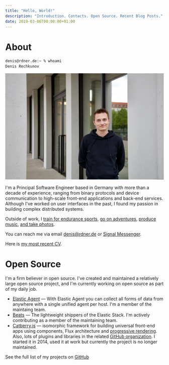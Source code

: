 ```yaml
---
title: "Hello, World!"
description: "Introduction. Contacts. Open Source. Recent Blog Posts."
date: 2019-03-06T00:00:00+01:00
---
```


# About

```sh {id="whoami"}
denis@rdner.de:~ % whoami
Denis Rechkunov
```

![My photograph](picture.jpg)

I'm a Principal Software Engineer based in Germany with more than a decade of experience, ranging from binary protocols and device communication to high-scale front-end applications and back-end services. Although I've worked on user interfaces in the past, I found my passion in building complex distributed systems.

Outside of work, I [train for endurance sports](https://connect.garmin.com/modern/profile/ccb91222-2fcb-4ba6-87c6-efe33b58650e), [go on adventures](/posts/motorcycle/), [produce music](/music), [and take photos](https://www.icloud.com/sharedalbum/#B0vJ0DiRHGvpwq9).

You can reach me via email [denis@rdner.de](mailto:denis@rdner.de) or [Signal Messenger](https://signal.me/#eu/xY4pK8nc-wjz1P0pHUcmAtjj5hzyYPjP02V7vYCKMJMT287miVBOmqRId0U9zaAg).

Here is [my most recent CV](/cv.html).

# Open Source

I'm a firm believer in open source. I've created and maintained a relatively large open source project, and I'm currently working on open source as part of my daily job.

* [Elastic Agent](https://github.com/elastic/elastic-agent) — With Elastic Agent you can collect all forms of data from anywhere with a single unified agent per host. I'm a member of the maintaing team.
* [Beats](https://github.com/elastic/beats) — The lightweight shippers of the Elastic Stack. I'm actively contributing as a member of the maintaining team.
* [Catberry.js](https://catberry.github.io/) — isomorphic framework for building universal front-end apps using components, Flux architecture and [progressive rendering](https://youtu.be/aRaQe9n1lPk). Also, lots of plugins and libraries in the related [GitHub organization](https://github.com/catberry). I started it in 2014, used it at work but currently the project is no longer maintained.

See the full list of my projects on [GitHub](https://github.com/rdner?tab=repositories&type=source)

